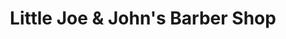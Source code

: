 ---
title: "Little Joe & John's Barber Shop"
url: /glen-rock/little-joe-und-johns-barber-shop/
shop: Friseur
---